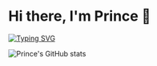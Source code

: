 


# Hi there, I'm Prince 👋

[![Typing SVG](https://readme-typing-svg.demolab.com?font=Exo&size=32&pause=1000&color=3B7EFF&background=000000E6&center=true&vCenter=true&random=false&width=450&height=55&lines=Let's+turn+Ideas+into+Reality)](https://git.io/typing-svg)

![Prince's GitHub stats](https://github-readme-stats.vercel.app/api?username=Pal18T&show_icons=true&theme=radical)
